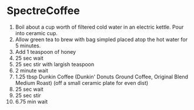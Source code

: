# SpectreCoffee

1. Boil about a cup worth of filtered cold water in an electric kettle. Pour into ceramic cup.
2. Allow green tea to brew with bag simpled placed atop the hot water for 5 minutes.
3. Add 1 teaspoon of honey
4. 25 sec wait
5. 25 sec stir with largish teaspoon
6. 2 minute wait
7. 1.25 tbsp Dunkin Coffee (Dunkin' Donuts Ground Coffee, Original Blend Medium Roast) (off a small ceramic plate for even dist)
8. 25 sec wait
9. 25 sec stir
10. 6.75 min wait

